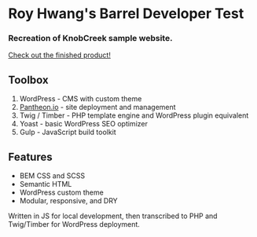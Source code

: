 # Roy Hwang's Barrel Developer Test

### Recreation of KnobCreek sample website.

[Check out the finished product!](http://dev-rh-barrel.pantheonsite.io/)

## Toolbox

1. WordPress - CMS with custom theme
2. [Pantheon.io](https://pantheon.io) - site deployment and management 
3. Twig / Timber - PHP template engine and WordPress plugin equivalent
5. Yoast - basic WordPress SEO optimizer
4. Gulp - JavaScript build toolkit

## Features
- BEM CSS and SCSS
- Semantic HTML
- WordPress custom theme
- Modular, responsive, and DRY

Written in JS for local development, then transcribed to PHP and Twig/Timber for WordPress deployment.